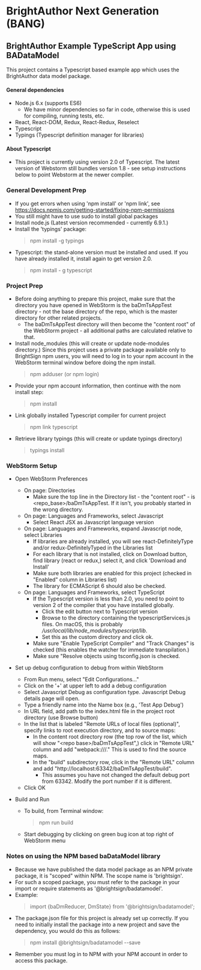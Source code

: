 # BrightAuthor Next Generation (BANG)
## BrightAuthor Example TypeScript App using BADataModel

This project contains a Typescript based example app which uses the BrightAuthor data model package.

#### General dependencies
* Node.js 6.x (supports ES6)
    * We have minor dependencies so far in code, otherwise this is used for compiling, running tests, etc.
* React, React-DOM, Redux, React-Redux, Reselect
* Typescript
* Typings (Typescript definition manager for libraries)

#### About Typescript
* This project is currently using version 2.0 of Typescript. The latest version of Webstorm still bundles version 1.8 - see setup instructions below to point Webstorm at the newer compiler.

### General Development Prep
* If you get errors when using 'npm install' or 'npm link', see <https://docs.npmjs.com/getting-started/fixing-npm-permissions>
* You still might have to use sudo to install global packages
* Install node.js (Latest version recommended - currently 6.9.1.)
* Install the 'typings' package:
    > npm install -g typings
* Typescript: the stand-alone version must be installed and used. If you have already installed it, install again to get version 2.0.
    > npm install - g typescript
    
### Project Prep
* Before doing anything to prepare this project, make sure that the directory you have opened in WebStorm is the baDmTsAppTest directory - not the base directory of the repo, which is the master directory for other related projects.
    * The baDmTsAppTest directory will then become the "content root" of the WebStorm project - all additional paths are calculated relative to that.
* Install node_modules (this will create or update node-modules directory.) Since this project uses a private package available only to BrightSign npm users, you will need to log in to your npm account in the WebStorm terminal window before doing the npm install.
    > npm adduser (or npm login)
* Provide your npm account information, then continue with the nom install step:
    > npm install
* Link globally installed Typescript compiler for current project
    > npm link typescript
* Retrieve library typings (this will create or update typings directory)
    > typings install

### WebStorm Setup
* Open WebStorm Preferences
    * On page: Directories
        * Make sure the top line in the Directory list - the "content root" -  is \<repo_base\>/baDmTsAppTest. If it isn't, you probably started in the wrong directory.
    * On page: Languages and Frameworks, select Javascript
        * Select React JSX as Javascript language version
    * On page: Languages and Frameworks, expand Javascript node, select Libraries
        * If libraries are already installed, you will see react-DefinitelyType and/or redux-DefinitelyTyped in the Libraries list
        * For each library that is not installed, click on Download button, find library (react or redux,) select it, and click 'Download and Install'
        * Make sure both libraries are enabled for this project (checked in "Enabled" column in Libraries list)
        * The library for ECMAScript 6 should also be checked.
    * On page: Languages and Frameworks, select TypeScript
        * If the Typescript version is less than 2.0, you need to point to version 2 of the compiler that you have installed globally.
            * Click the edit button next to Typescript version
            * Browse to the directory containing the typescriptServices.js files. On macOS, this is probably _/usr/local/lib/node_modules/typescript/lib_.
            * Set this as the custom directory and click ok.
        * Make sure "Enable TypeScript Compiler" and "Track Changes" is  checked (this enables the watcher for immediate transpilation.)
        * Make sure "Resolve objects using tsconfig.json is checked.

* Set up debug configuration to debug from within WebStorm
    * From Run menu, select "Edit Configurations..."
    * Click on the '+' at upper left to add a debug configuration
    * Select Javascript Debug as configuration type. Javascript Debug details page will open.
    * Type a friendly name into the Name box (e.g., 'Test App Debug')
    * In URL field, add path to the index.html file in the project root directory (use Browse button)
    * In the list that is labeled "Remote URLs of local files (optional)", specify links to root execution directory, and to source maps:
        * In the content root directory row (the top row of the list, which will show "\<repo base\>/baDmTsAppTest",) click in "Remote URL" column and add "webpack:///." This is used to find the source maps.
        * In the "build" subdirectory row, click in the "Remote URL" column and add "http://localhost:63342/baDmTsAppTest/build".
            * This assumes you have not changed the default debug port from 63342. Modify the port number if it is different.
    * Click OK

* Build and Run
    * To build, from Terminal window:
        > npm run build
    * Start debugging by clicking on green bug icon at top right of WebStorm menu

### Notes on using the NPM based baDataModel library
* Because we have published the data model package as an NPM private package, it is "scoped" within NPM. The scope name is 'brightsign'.
* For such a scoped package, you must refer to the package in your import or require statements as '@brightsign/badatamodel'.
* Example:
    > import {baDmReducer, DmState} from '@brightsign/badatamodel';
* The package.json file for this project is already set up correctly. If you need to initially install the package into a new project and save the dependency, you would do this as follows:
    > npm install @brightsign/badatamodel --save
* Remember you must log in to NPM with your NPM account in order to access this package.
    